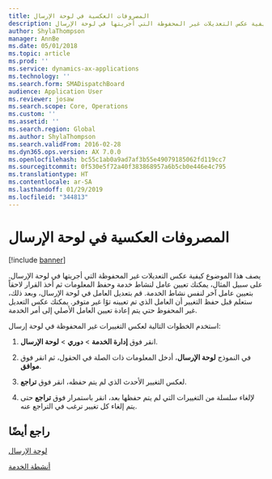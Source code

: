 ```yaml
---
title: المصروفات العكسية في لوحة الإرسال
description: يصف هذا الموضوع كيفية عكس التعديلات غير المحفوظة التي أجريتها في لوحة الإرسال.
author: ShylaThompson
manager: AnnBe
ms.date: 05/01/2018
ms.topic: article
ms.prod: ''
ms.service: dynamics-ax-applications
ms.technology: ''
ms.search.form: SMADispatchBoard
audience: Application User
ms.reviewer: josaw
ms.search.scope: Core, Operations
ms.custom: ''
ms.assetid: ''
ms.search.region: Global
ms.author: ShylaThompson
ms.search.validFrom: 2016-02-28
ms.dyn365.ops.version: AX 7.0.0
ms.openlocfilehash: bc55c1ab0a9ad7af3b55e49079185062fd119cc7
ms.sourcegitcommit: 0f530e5f72a40f383868957a6b5cb0e446e4c795
ms.translationtype: HT
ms.contentlocale: ar-SA
ms.lasthandoff: 01/29/2019
ms.locfileid: "344813"
---
```

# <a name="reverse-changes-in-a-dispatch-board"></a>المصروفات العكسية في لوحة الإرسال 

[!include [banner](../includes/banner.md)]


يصف هذا الموضوع كيفية عكس التعديلات غير المحفوظة التي أجريتها في لوحة الإرسال. على سبيل المثال، يمكنك تعيين عامل لنشاط خدمة وحفظ المعلومات ثم أخذ القرار لاحقاً بتعيين عامل آخر لنفس نشاط الخدمة. قم بتعديل العامل في لوحة الإرسال، وبعد ذلك، ستعلم قبل حفظ التغيير أن العامل الذي تم تعيينه توًا غير متوفر. يمكنك عكس التعديل غير المحفوظ حتي يتم إعادة تعيين العامل الأصلي إلى أمر الخدمة.

استخدم الخطوات التالية لعكس التغييرات غير المحفوظة في لوحة إرسال:

1.  انقر فوق **إدارة الخدمة** \> **دوري** \> **لوحة الإرسال‬**.

2.  في النموذج **لوحة الإرسال**، أدخل المعلومات ذات الصلة في الحقول، ثم انقر فوق **موافق**. 

3.  لعكس التغيير الأحدث الذي لم يتم حفظه، انقر فوق **تراجع**.

4.  لإلغاء سلسلة من التغييرات التي لم يتم حفظها بعد، انقر باستمرار فوق **تراجع** حتى يتم إلغاء كل تغيير ترغب في التراجع عنه.

## <a name="see-also"></a>راجع أيضًا

[لوحة الإرسال](dispatch-board.md)

[أنشطة الخدمة](service-activities.md)

 


